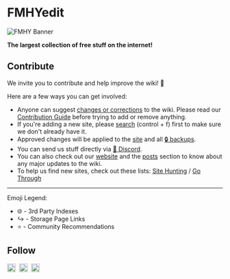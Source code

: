 # FMHYedit

![FMHY Banner](https://external-preview.redd.it/new-fmhy-website-v0-siM0tvJb685u2tZSfXkrpRANBH2IrPuVPDYmNA5Mkv0.jpg?auto=webp&s=a3185c2493e1c4da71863362f10b03c57e232974)

**The largest collection of free stuff on the internet!**

## Contribute

We invite you to contribute and help improve the wiki! 💙

Here are a few ways you can get involved:

* Anyone can suggest [changes or corrections](https://rentry.org/fmhyedit) to the wiki. Please read our [Contribution Guide](https://rentry.co/Contrib-Guide) before trying to add or remove anything.
* If you're adding a new site, please [search](https://feedback.tasky.workers.dev/single-page) (control + f) first to make sure we don't already have it.
* Approved changes will be applied to the [site](https://fmhy.net) and all [🔒 backups](https://github.com/fmhy/FMHY/wiki/Backups).
* You can send us stuff directly via [💬 Discord](https://discord.gg/5W9QJKuPkD).
* You can also check out our [website](https://fmhy.net) and the [posts](https://fmhy.net/posts) section to know about any major updates to the wiki.
* To help us find new sites, check out these lists: [Site Hunting](https://www.reddit.com/r/FREEMEDIAHECKYEAH/wiki/find-new-sites/) / [Go Through](https://rentry.org/oghty)

***

Emoji Legend:

* 🌐 - 3rd Party Indexes
* ↪️ - Storage Page Links
* ⭐ - Community Recommendations


## Follow

<p valign="center">
  <a href="https://discord.gg/Stz6y6NgNg"><img width="20px" src="./assets/discord.svg" alt="Discord"></a>&nbsp;&nbsp;<a href="https://github.com/fmhy"><img width="20px" src="./assets/github.svg" alt="GitHub"></a>&nbsp;&nbsp;<a href="https://social.fmhy.net/@fmhy"><img width="20px" src="./assets/firefish.svg" alt="Firefish"></a>
</p>
